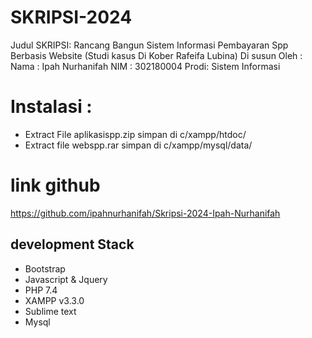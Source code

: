 # SKRIPSI-2024
Judul SKRIPSI: Rancang Bangun Sistem Informasi Pembayaran Spp Berbasis Website 
(Studi kasus Di Kober Rafeifa Lubina)
Di susun Oleh : 
                Nama : Ipah Nurhanifah
                NIM  : 302180004
                Prodi: Sistem Informasi


# Instalasi :
- Extract File aplikasispp.zip simpan di c/xampp/htdoc/
- Extract file webspp.rar simpan di c/xampp/mysql/data/

# link github
https://github.com/ipahnurhanifah/Skripsi-2024-Ipah-Nurhanifah


## development Stack
- Bootstrap
- Javascript & Jquery
- PHP 7.4
- XAMPP v3.3.0
- Sublime text
- Mysql
